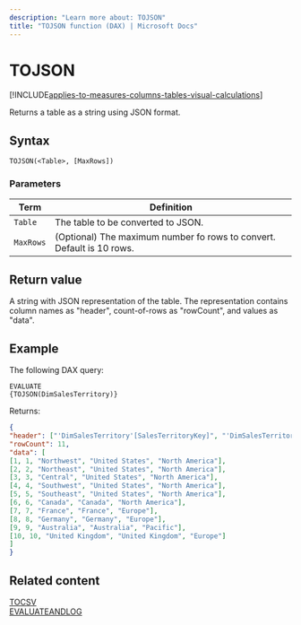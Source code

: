 ```yaml
---
description: "Learn more about: TOJSON"
title: "TOJSON function (DAX) | Microsoft Docs"
---
```

# TOJSON

[!INCLUDE[applies-to-measures-columns-tables-visual-calculations](includes/applies-to-measures-columns-tables-visual-calculations.md)]

Returns a table as a string using JSON format.

## Syntax  
  
```dax
TOJSON(<Table>, [MaxRows])
```
  
### Parameters  
  
|Term|Definition|  
|--------|--------------|  
|`Table`|The table to be converted to JSON.|  
|`MaxRows`|(Optional) The maximum number fo rows to convert. Default is 10 rows.|  
  
## Return value

A string with JSON representation of the table. The representation contains column names as "header", count-of-rows as "rowCount", and values as "data".
  
## Example

The following DAX query:

```dax
EVALUATE
{TOJSON(DimSalesTerritory)}
```

Returns:

```json
{
"header": ["'DimSalesTerritory'[SalesTerritoryKey]", "'DimSalesTerritory'[SalesTerritoryAlternateKey]", "'DimSalesTerritory'[SalesTerritoryRegion]", "'DimSalesTerritory'[SalesTerritoryCountry]", "'DimSalesTerritory'[SalesTerritoryGroup]"],<br>
"rowCount": 11,
"data": [
[1, 1, "Northwest", "United States", "North America"],
[2, 2, "Northeast", "United States", "North America"],
[3, 3, "Central", "United States", "North America"],
[4, 4, "Southwest", "United States", "North America"],
[5, 5, "Southeast", "United States", "North America"],
[6, 6, "Canada", "Canada", "North America"],
[7, 7, "France", "France", "Europe"],
[8, 8, "Germany", "Germany", "Europe"],
[9, 9, "Australia", "Australia", "Pacific"],
[10, 10, "United Kingdom", "United Kingdom", "Europe"]
]
}
```

## Related content

[TOCSV](tocsv-function-dax.md)  
[EVALUATEANDLOG](evaluateandlog-function-dax.md)  

